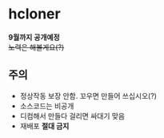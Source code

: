 # hcloner
<b>9월까지 공개예정</b><br>
<strike>노력은 해볼게요(?)</strike>

## 주의
* 정상작동 보장 안함. 꼬우면 만들어 쓰십시오(?)
* 소스코드는 비공개
* 디컴해서 만들다 걸리면 싸대기 맞음
* 재배포 <b>절대 금지</b>

